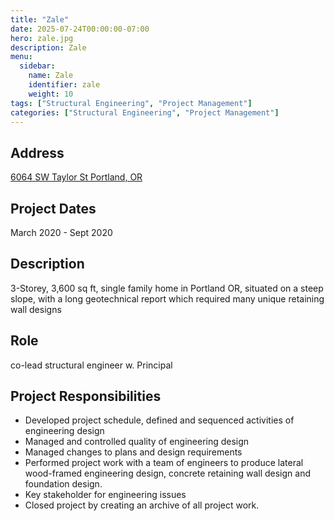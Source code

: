 ```yaml
---
title: "Zale"
date: 2025-07-24T00:00:00-07:00
hero: zale.jpg
description: Zale
menu:
  sidebar:
    name: Zale
    identifier: zale
    weight: 10
tags: ["Structural Engineering", "Project Management"]
categories: ["Structural Engineering", "Project Management"]
---
```


## Address
[6064 SW Taylor St Portland, OR](https://www.google.com/maps/place/6064+SW+Taylor+St,+Portland,+OR+97221)

## Project Dates
March 2020 - Sept 2020

## Description
3-Storey, 3,600 sq ft, single family home in Portland OR, situated on a steep slope, with a long geotechnical report which required many unique retaining wall designs

## Role
co-lead structural engineer w. Principal

## Project Responsibilities
- Developed project schedule, defined and sequenced activities of engineering design 
- Managed and controlled quality of engineering design
- Managed changes to plans and design requirements
- Performed project work with a team of engineers to produce lateral wood-framed engineering design, concrete retaining wall design and foundation design.
- Key stakeholder for engineering issues
- Closed project by creating an archive of all project work.